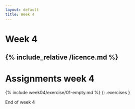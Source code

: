 ```yaml
---
layout: default
title: Week 4
---
```

# Week 4
{% include_relative /licence.md %}
---

# Assignments week 4

{% include week04/exercise/01-empty.md %}
{: .exercises }

End of week 4